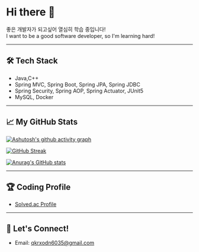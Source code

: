 # Hi there 👋

좋은 개발자가 되고싶어 열심히 학습 중입니다!  
I want to be a good software developer, so I'm learning hard!

---

## 🛠️ Tech Stack
- Java,C++
- Spring MVC, Spring Boot, Spring JPA, Spring JDBC
- Spring Security, Spring AOP, Spring Actuator, JUnit5
- MySQL, Docker


---

## 📈 My GitHub Stats
[![Ashutosh's github activity graph](https://github-readme-activity-graph.vercel.app/graph?username=taewoocode&theme=react-dark)](https://github.com/ashutosh00710/github-readme-activity-graph)

[![GitHub Streak](https://github-readme-streak-stats.herokuapp.com/?user=taewoocode&theme=dark)](https://git.io/streak-stats)

[![Anurag's GitHub stats](https://github-readme-stats.vercel.app/api?username=taewoocode&show_icons=true&theme=dark)](https://github.com/anuraghazra/github-readme-stats)

---

## 🏆 Coding Profile
- [Solved.ac Profile](https://solved.ac/qkrxodn6035)

---

## 💬 Let's Connect!
- Email: qkrxodn6035@gmail.com
